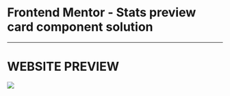 # Frontend Mentor - Stats preview card component solution 
<hr>

<h1>WEBSITE PREVIEW</h1>
<div>
  <img src="/Users/sudi24/Documents/frontendmentor screenshot 1.png">
</div>
